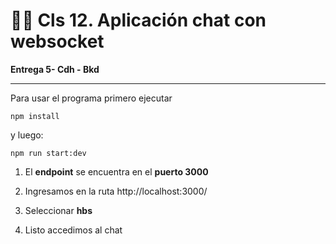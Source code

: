 # 👨‍🏫 Cls 12. Aplicación chat con websocket

**Entrega 5- Cdh - Bkd**

---

Para usar el programa primero ejecutar

```
npm install
```

y luego:

```
npm run start:dev
```

 1. El **endpoint** se encuentra en el **puerto 3000**

 3. Ingresamos en la ruta http://localhost:3000/

 4. Seleccionar **hbs**

 5. Listo accedimos al chat 




